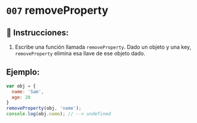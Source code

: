 # `007` removeProperty

## 📝 Instrucciones:

1. Escribe una función llamada `removeProperty`. Dado un objeto y una key, `removeProperty` elimina esa llave de ese objeto dado.

## Ejemplo:

```Javascript
var obj = {
  name: 'Sam',
  age: 20
}
removeProperty(obj, 'name');
console.log(obj.name); // --> undefined